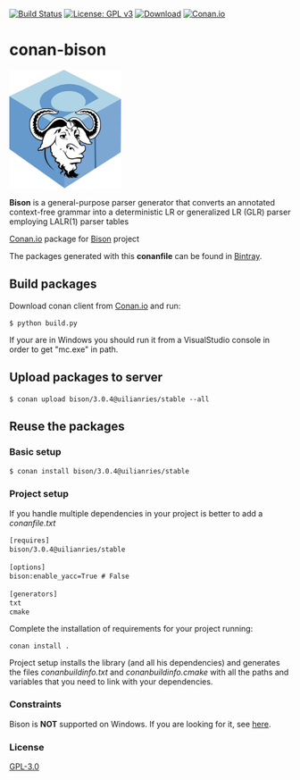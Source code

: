 [![Build Status](https://travis-ci.org/uilianries/conan-bison.svg?branch=release/3.0.4)](https://travis-ci.org/uilianries/conan-bison)
[![License: GPL v3](https://img.shields.io/badge/License-GPL%20v3-red.svg)](http://www.gnu.org/licenses/gpl-3.0)
[![Download](https://api.bintray.com/packages/uilianries/conan/bison%3Auilianries/images/download.svg?version=3.0.4%3Astable)](https://bintray.com/uilianries/conan/bbison%3Auilianries/3.0.4%3Astable/link)
[![Conan.io](https://img.shields.io/badge/conan.io-bison%2F3.0.4-green.svg?logo=data:image/png;base64%2CiVBORw0KGgoAAAANSUhEUgAAAA4AAAAOCAMAAAAolt3jAAAA1VBMVEUAAABhlctjlstkl8tlmMtlmMxlmcxmmcxnmsxpnMxpnM1qnc1sn85voM91oM11oc1xotB2oc56pNF6pNJ2ptJ8ptJ8ptN9ptN8p9N5qNJ9p9N9p9R8qtOBqdSAqtOAqtR%2BrNSCrNJ/rdWDrNWCsNWCsNaJs9eLs9iRvNuVvdyVv9yXwd2Zwt6axN6dxt%2Bfx%2BChyeGiyuGjyuCjyuGly%2BGlzOKmzOGozuKoz%2BKqz%2BOq0OOv1OWw1OWw1eWx1eWy1uay1%2Baz1%2Baz1%2Bez2Oe02Oe12ee22ujUGwH3AAAAAXRSTlMAQObYZgAAAAFiS0dEAIgFHUgAAAAJcEhZcwAACxMAAAsTAQCanBgAAAAHdElNRQfgBQkREyOxFIh/AAAAiklEQVQI12NgAAMbOwY4sLZ2NtQ1coVKWNvoc/Eq8XDr2wB5Ig62ekza9vaOqpK2TpoMzOxaFtwqZua2Bm4makIM7OzMAjoaCqYuxooSUqJALjs7o4yVpbowvzSUy87KqSwmxQfnsrPISyFzWeWAXCkpMaBVIC4bmCsOdgiUKwh3JojLgAQ4ZCE0AMm2D29tZwe6AAAAAElFTkSuQmCC)](http://www.conan.io/source/bison/3.0.4/uilianries/stable)

# conan-bison

![Conan Bison](conan-bison.png)

**Bison** is a general-purpose parser generator that converts an annotated context-free grammar into a deterministic LR or generalized LR (GLR) parser employing LALR(1) parser tables

[Conan.io](https://conan.io) package for [Bison](https://www.gnu.org/software/bison/) project

The packages generated with this **conanfile** can be found in [Bintray](https://bintray.com/uilianries/conan/bison%3Auilianries).

## Build packages

Download conan client from [Conan.io](https://conan.io) and run:

    $ python build.py

If your are in Windows you should run it from a VisualStudio console in order to get "mc.exe" in path.

## Upload packages to server

    $ conan upload bison/3.0.4@uilianries/stable --all

## Reuse the packages

### Basic setup

    $ conan install bison/3.0.4@uilianries/stable

### Project setup

If you handle multiple dependencies in your project is better to add a *conanfile.txt*

    [requires]
    bison/3.0.4@uilianries/stable

    [options]
    bison:enable_yacc=True # False

    [generators]
    txt
    cmake

Complete the installation of requirements for your project running:</small></span>

    conan install .

Project setup installs the library (and all his dependencies) and generates the files *conanbuildinfo.txt* and *conanbuildinfo.cmake* with all the paths and variables that you need to link with your dependencies.

### Constraints

Bison is **NOT** supported on Windows. If you are looking for it, see [here](https://sourceforge.net/projects/winflexbison/).

### License
[GPL-3.0](LICENSE)
